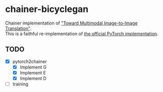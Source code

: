# chainer-bicyclegan

Chainer implementation of ["Toward Multimodal Image-to-Image Translation"](https://arxiv.org/abs/1711.11586).  
This is a faithful re-implementation of [the official PyTorch implementation](https://github.com/junyanz/BicycleGAN).

## TODO

- [x] pytorch2chainer
  - [x] Implement G
  - [x] Implement E
  - [x] Implement D
- [ ] training
